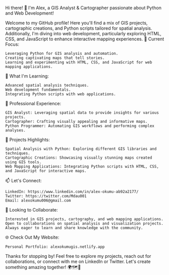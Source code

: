 Hi there! 👋 I'm Alex, a GIS Analyst & Cartographer passionate about Python and Web Development!

Welcome to my GitHub profile! Here you'll find a mix of GIS projects, cartographic creations, and Python scripts tailored for spatial analysis. Additionally, I'm diving into web development, particularly exploring HTML, CSS, and JavaScript to enhance interactive mapping experiences.
🔭 Current Focus:

    Leveraging Python for GIS analysis and automation.
    Creating captivating maps that tell stories.
    Learning and experimenting with HTML, CSS, and JavaScript for web mapping applications.

🌱 What I'm Learning:

    Advanced spatial analysis techniques.
    Web development fundamentals.
    Integrating Python scripts with web applications.

💼 Professional Experience:

    GIS Analyst: Leveraging spatial data to provide insights for various projects.
    Cartographer: Crafting visually appealing and informative maps.
    Python Programmer: Automating GIS workflows and performing complex analyses.

🚀 Projects Highlights:

    Spatial Analysis with Python: Exploring different GIS libraries and techniques.
    Cartographic Creations: Showcasing visually stunning maps created using GIS tools.
    Web Mapping Applications: Integrating Python scripts with HTML, CSS, and JavaScript for interactive maps.

📫 Let's Connect:

    LinkedIn: https://www.linkedin.com/in/alex-okumu-ab92a2177/
    Twitter: https://twitter.com/Mdau001
    Email: alexokumu006@gmail.com

🤝 Looking to Collaborate:

    Interested in GIS projects, cartography, and web mapping applications.
    Open to collaborations on spatial analysis and visualization projects.
    Always eager to learn and share knowledge with the community.

🌐 Check Out My Website:

    Personal Portfolio: alexokumugis.netlify.app

Thanks for stopping by! Feel free to explore my projects, reach out for collaborations, or connect with me on LinkedIn or Twitter. Let's create something amazing together! 🌍🗺️🚀
